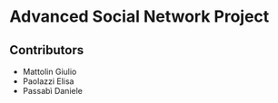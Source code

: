 # Advanced Social Network Project

## Contributors

- Mattolin Giulio
- Paolazzi Elisa
- Passabì Daniele
